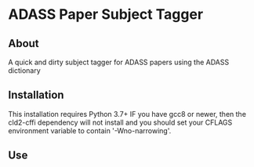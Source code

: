 # ADASS Paper Subject Tagger

## About
A quick and dirty subject tagger for ADASS papers using the ADASS dictionary

## Installation

This installation requires Python 3.7+
IF you have gcc8 or newer, then the cld2-cffi dependency will not install and you should set your CFLAGS environment variable to contain '-Wno-narrowing'. 



## Use
